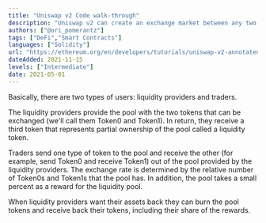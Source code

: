 ```yaml
---
title: "Uniswap v2 Code walk-through"
description: "Uniswap v2 can create an exchange market between any two ERC-20 tokens. In this article we will go over the source code for the contracts that implement this protocol."
authors: ["@ori_pomerantz"]
tags: ["DeFi","Smart Contracts"]
languages: ["Solidity"]
url: "https://ethereum.org/en/developers/tutorials/uniswap-v2-annotated-code/"
dateAdded: 2021-11-15
levels: ["Intermediate"]
date: 2021-05-01
---
```


Basically, there are two types of users: liquidity providers and traders.

The liquidity providers provide the pool with the two tokens that can be exchanged (we'll call them Token0 and Token1). In return, they receive a third token that represents partial ownership of the pool called a liquidity token.

Traders send one type of token to the pool and receive the other (for example, send Token0 and receive Token1) out of the pool provided by the liquidity providers. The exchange rate is determined by the relative number of Token0s and Token1s that the pool has. In addition, the pool takes a small percent as a reward for the liquidity pool.

When liquidity providers want their assets back they can burn the pool tokens and receive back their tokens, including their share of the rewards.